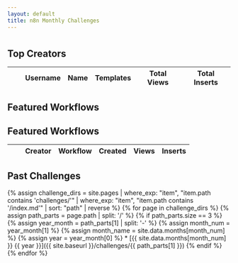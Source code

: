 ```yaml
---
layout: default
title: n8n Monthly Challenges
---
```

<link rel="stylesheet" href="{{ '/assets/css/challenge.css' | relative_url }}">

<h1 class="challenge-title"></h1>

<div id="current-challenge">
    <!-- Current challenge stats will be loaded here via JS -->
</div>

<h2>Top Creators</h2>
<div id="top-creators">
    <table id="creators-table" class="display compact">
        <thead>
            <tr>
                <th class="number-column"></th>
                <th></th>
                <th>Username</th>
                <th>Name</th>
                <th>Templates</th>
                <th>Total Views</th>
                <th>Total Inserts</th>
            </tr>
        </thead>
        <tbody>
        </tbody>
    </table>
</div>

<script>
async function loadCreatorsData() {
    try {
        const response = await fetch('/n8n-community-leaderboard/challenges/challenge.json');
        const data = await response.json();
        
        let tableData = data.creators.map(item => {
            return [
                "",
                `<img src="${item.avatar}" alt="${item.username}" class="user-avatar" width="40">`,
                `<a href="${item.profile_url}" class="creator-link" target="_blank" data-umami-event="creator_profile" data-umami-event-creator="${item.username}">${item.username}</a>`,
                item.name,
                item.template_count,
                item.total_views,
                item.total_inserts
            ];
        });

        const table = $('#creators-table').DataTable({
            data: tableData,
            pageLength: 25,
            order: [[6, 'desc']], // Sort by total inserts by default
            columns: [
                { title: "", searchable: false, orderable: false },
                { title: "", orderable: false, searchable: false },
                { title: "Creator" },
                { title: "Name" },
                { title: "Templates" },
                { title: "Total Views" },
                { title: "Total Inserts" }
            ],
            columnDefs: [
                { targets: 0, className: 'dt-body-center number' },
                { targets: 1, className: 'dt-body-center', width: "64px" },
                { targets: 2, className: 'dt-body-left creator-column' },
                { targets: [4,5,6], className: 'dt-body-center' }
            ],
            dom: 'rt<"bottom"p>',
            searching: false,
            responsive: true,
            deferRender: true
        });

        // Add row numbers
        table.on('draw.dt', function () {
            var pageInfo = table.page.info();
            table.column(0, { page: 'current' }).nodes().each(function (cell, i) {
                cell.innerHTML = i + 1 + pageInfo.start;
            });
        });

        table.draw();

    } catch (error) {
        console.error('Error loading creators data:', error);
    }
}

// Load the creators data when the page loads
document.addEventListener('DOMContentLoaded', () => {
    loadCreatorsData();
});
</script>

<h2>Featured Workflows</h2>
<div id="featured-workflows">
    <!-- Featured workflows will be loaded here -->
</div>

<h2>Featured Workflows</h2>
<div id="featured-workflows">
    <table id="workflows-table" class="display compact">
        <thead>
            <tr>
                <th class="number-column"></th>
                <th></th>
                <th>Creator</th>
                <th>Workflow</th>
                <th>Created</th>
                <th>Views</th>
                <th>Inserts</th>
            </tr>
        </thead>
        <tbody>
        </tbody>
    </table>
</div>

<script>
async function loadWorkflowsData() {
    try {
        const response = await fetch('/n8n-community-leaderboard/challenges/challenge.json');
        const data = await response.json();
        
        let tableData = data.workflows.map(item => {
            return [
                "",
                `<img src="${item.creator_avatar}" alt="${item.creator_username}" class="user-avatar" width="40">`,
                `<a href="${item.creator_url}" class="creator-link" target="_blank" data-umami-event="creator_profile" data-umami-event-creator="${item.creator_username}">${item.creator_username}</a>`,
                `<a href="${item.workflow_url}" class="workflow-link" target="_blank" data-umami-event="workflow_view" data-umami-event-workflow="${item.workflow_name}">${item.workflow_name}</a>`,
                item.created_at,
                item.views,
                item.inserts
            ];
        });

        const table = $('#workflows-table').DataTable({
            data: tableData,
            pageLength: 10,
            order: [[6, 'desc']], // Sort by inserts by default
            columns: [
                { title: "", searchable: false, orderable: false },
                { title: "", orderable: false, searchable: false },
                { title: "Creator" },
                { title: "Workflow" },
                { title: "Created" },
                { title: "Views" },
                { title: "Inserts" }
            ],
            columnDefs: [
                { targets: 0, className: 'dt-body-center number' },
                { targets: 1, className: 'dt-body-center', width: "64px" },
                { targets: 2, className: 'dt-body-left creator-column' },
                { targets: [5,6], className: 'dt-body-center' },
                { targets: 4, className: 'dt-body-center' }
            ],
            dom: 'rt<"bottom"p>',
            searching: false,
            responsive: true,
            deferRender: true
        });

        // Add row numbers
        table.on('draw.dt', function () {
            var pageInfo = table.page.info();
            table.column(0, { page: 'current' }).nodes().each(function (cell, i) {
                cell.innerHTML = i + 1 + pageInfo.start;
            });
        });

        table.draw();

    } catch (error) {
        console.error('Error loading workflows data:', error);
    }
}

// Add loadWorkflowsData to the DOMContentLoaded event listener
document.addEventListener('DOMContentLoaded', () => {
    loadChallengeData();
    loadCreatorsData();
    loadWorkflowsData();
});
</script>

<h2>Past Challenges</h2>
    {% assign challenge_dirs = site.pages | where_exp: "item", "item.path contains 'challenges/'" | where_exp: "item", "item.path contains '/index.md'" | sort: "path" | reverse %}
    {% for page in challenge_dirs %}
        {% assign path_parts = page.path | split: '/' %}
        {% if path_parts.size == 3 %}
            {% assign year_month = path_parts[1] | split: '-' %}
            {% assign month_num = year_month[1] %}
            {% assign month_name = site.data.months[month_num] %}
            {% assign year = year_month[0] %}
* [{{ site.data.months[month_num] }} {{ year }}]({{ site.baseurl }}/challenges/{{ path_parts[1] }})
        {% endif %}
    {% endfor %}

<script>
async function loadChallengeData() {
    try {
        const response = await fetch('/n8n-community-leaderboard/challenges/challenge.json');
        const data = await response.json();
        
        // Format the current month challenge
        const curDate = new Date(data.header_stats.curmonth);
        const monthNames = ["January", "February", "March", "April", "May", "June",
            "July", "August", "September", "October", "November", "December"];
        const monthName = monthNames[curDate.getMonth()];
        const year = curDate.getFullYear();

        // Update page title - only update the h1.challenge-title, not the header title
        document.querySelector('h1.challenge-title').textContent = `${monthName} ${year} Challenge`;

        // Create current challenge section
        const currentChallenge = document.getElementById('current-challenge');
        currentChallenge.innerHTML = `
            <div class="countdown-container">
                <p id="countdown" class="countdown"></p>
            </div>
            <div class="challenge-stats">
                <div class="stat-button">
                    <div class="stat-value">${data.header_stats.new_templates}</div>
                    <div class="stat-label">New Templates</div>
                </div>
                <div class="stat-button">
                    <div class="stat-value">${data.header_stats.active_creators}</div>
                    <div class="stat-label">Active Creators</div>
                </div>
                <div class="stat-button">
                    <div class="stat-value">${data.header_stats.total_inserts}</div>
                    <div class="stat-label">Total Inserts</div>
                </div>
            </div>
        `;

        // Set up countdown
        const lastDay = new Date(curDate.getFullYear(), curDate.getMonth() + 1, 0);
        const countDownDate = new Date(lastDay.setHours(23, 59, 59)).getTime();

        const x = setInterval(function() {
            const now = new Date().getTime();
            const distance = countDownDate - now;
            
            const days = Math.floor(distance / (1000 * 60 * 60 * 24));
            const hours = Math.floor((distance % (1000 * 60 * 60 * 24)) / (1000 * 60 * 60));
            const minutes = Math.floor((distance % (1000 * 60 * 60)) / (1000 * 60));
            const seconds = Math.floor((distance % (1000 * 60)) / 1000);
            
            document.getElementById("countdown").innerHTML = 
                `${days}d ${hours}h ${minutes}m ${seconds}s remaining`;
            
            if (distance < 0) {
                clearInterval(x);
                document.getElementById("countdown").innerHTML = "Challenge has ended";
            }
        }, 1000);

    } catch (error) {
        console.error('Error loading challenge data:', error);
    }
}

// Load the challenge data when the page loads
document.addEventListener('DOMContentLoaded', loadChallengeData);
</script>
